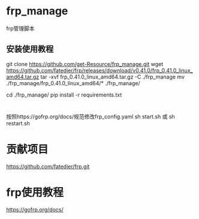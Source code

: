 # frp_manage
frp管理脚本


## 安装使用教程

git clone https://github.com/get-Resource/frp_manage.git
wget https://github.com/fatedier/frp/releases/download/v0.41.0/frp_0.41.0_linux_amd64.tar.gz
tar -xvf frp_0.41.0_linux_amd64.tar.gz -C ./frp_manage
mv ./frp_manage/frp_0.41.0_linux_amd64/* ./frp_manage/

cd ./frp_manage/
pip install -r requirements.txt
# 
按照https://gofrp.org/docs/规范修改frp_config.yaml
sh start.sh
或
sh restart.sh
# 贡献项目
https://github.com/fatedier/frp.git

# frp使用教程
https://gofrp.org/docs/